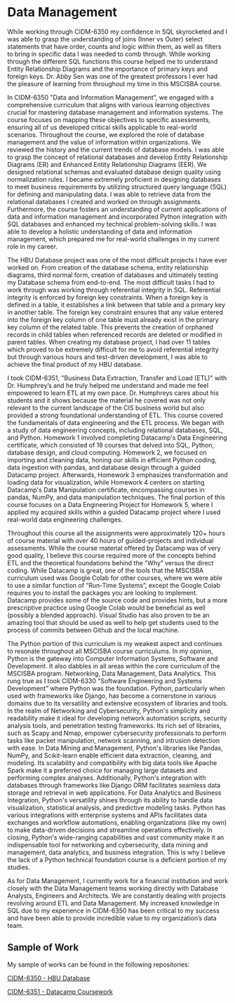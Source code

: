 # **Data Management** 

While working through CIDM-6350 my confidence in SQL skyrocketed and I was able to grasp the understanding of joins (Inner vs Outer) select statements that have order, counts and logic within them, as well as filters to bring in specific data I was needed to comb through. While working through the different SQL functions this course helped me to understand Entity Relationship Diagrams and the importance of primary keys and foreign keys. Dr. Abby Sen was one of the greatest professors I ever had the pleasure of learning from throughout my time in this MSCISBA course. 

In CIDM-6350 "Data and Information Management”, we engaged with a comprehensive curriculum that aligns with various learning objectives crucial for mastering database management and information systems. The course focuses on mapping these objectives to specific assessments, ensuring all of us developed critical skills applicable to real-world scenarios. Throughout the course, we explored the role of database management and the value of information within organizations. We reviewed the history and the current trends of database models. I was able to grasp the concept of relational databases and develop Entity Relationship Diagrams (ER) and Enhanced Entity Relationship Diagrams (EER). We designed relational schemas and evaluated database design quality using normalization rules. I became extremely proficient in designing databases to meet business requirements by utilizing structured query language (SQL) for defining and manipulating data. I was able to retrieve data from the relational databases I created and worked on through assignments. Furthermore, the course fosters an understanding of current applications of data and information management and incorporated Python integration with SQL databases and enhanced my technical problem-solving skills. I was able to develop a holistic understanding of data and information management, which prepared me for real-world challenges in my current role in my career.

The HBU Database project was one of the most difficult projects I have ever worked on. From creation of the database schema, entity relationship diagrams, third normal form, creation of databases and ultimately testing my Database schema from end-to-end. The most difficult tasks I had to work through was working through referential integrity in SQL. Referential integrity is enforced by foreign key constraints. When a foreign key is defined in a table, it establishes a link between that table and a primary key in another table. The foreign key constraint ensures that any value entered into the foreign key column of one table must already exist in the primary key column of the related table. This prevents the creation of orphaned records in child tables when referenced records are deleted or modified in parent tables. When creating my database project, I had over 11 tables which proved to be extremely difficult for me to avoid referential integrity but through various hours and test-driven development, I was able to achieve the final product of my HBU database. 

I took CIDM-6351, "Business Data Extraction, Transfer and Load (ETL)" with Dr. Humphrey’s and he truly helped me understand and made me feel empowered to learn ETL at my own pace. Dr. Humphreys cares about his students and it shows because the material he covered was not only relevant to the current landscape of the CIS business world but also provided a strong foundational understanding of ETL. This course covered the fundamentals of data engineering and the ETL process. We began with a study of data engineering concepts, including relational databases, SQL, and Python. Homework 1 involved completing Datacamp's Data Engineering certificate, which consisted of 18 courses that delved into SQL, Python, database design, and cloud computing. Homework 2, we focused on importing and cleaning data, honing our skills in efficient Python coding, data ingestion with pandas, and database design through a guided Datacamp project. Afterwards, Homework 3 emphasizes transformation and loading data for visualization, while Homework 4 centers on starting Datacamp's Data Manipulation certificate, encompassing courses in pandas, NumPy, and data manipulation techniques. The final portion of this course focuses on a Data Engineering Project for Homework 5, where I applied my acquired skills within a guided Datacamp project where I used real-world data engineering challenges. 

Throughout this course all the assignments were approximately 120+ hours of course material with over 40 hours of guided-projects and individual assessments. While the course material offered by Datacamp was of very good quality, I believe this course required more of the concepts behind ETL and the theoretical foundations behind the "Why” versus the direct coding. While Datacamp is great, one of the tools that the MSCISBA curriculum used was Google Colab for other courses, where we were able to use a similar function of “Run-Time Systems”, except the Google Colab requires you to install the packages you are looking to implement. Datacamp provides some of the source code and provides hints, but a more prescriptive practice using Google Colab would be beneficial as well (possibly a blended approach). Visual Studio has also proven to be an amazing tool that should be used as well to help get students used to the process of commits between Github and the local machine. 

The Python portion of this curriculum is my weakest aspect and continues to resonate throughout all MSCISBA course curriculums. In my opinion, Python is the gateway into Computer Information Systems, Software and Development. It also dabbles in all areas within the core curriculum of the MSCISBA program. Networking, Data Management, Data Analytics. This rung true as I took CIDM-6330 “Software Engineering and Systems Development” where Python was the foundation. Python, particularly when used with frameworks like Django, has become a cornerstone in various domains due to its versatility and extensive ecosystem of libraries and tools. In the realm of Networking and Cybersecurity, Python's simplicity and readability make it ideal for developing network automation scripts, security analysis tools, and penetration testing frameworks. Its rich set of libraries, such as Scapy and Nmap, empower cybersecurity professionals to perform tasks like packet manipulation, network scanning, and intrusion detection with ease. In Data Mining and Management, Python's libraries like Pandas, NumPy, and Scikit-learn enable efficient data extraction, cleaning, and modeling. Its scalability and compatibility with big data tools like Apache Spark make it a preferred choice for managing large datasets and performing complex analyses. Additionally, Python's integration with databases through frameworks like Django ORM facilitates seamless data storage and retrieval in web applications. For Data Analytics and Business Integration, Python's versatility shines through its ability to handle data visualization, statistical analysis, and predictive modeling tasks. Python has various integrations with enterprise systems and APIs facilitates data exchanges and workflow automations, enabling organizations (like my own) to make data-driven decisions and streamline operations effectively. In closing, Python's wide-ranging capabilities and vast community make it an indispensable tool for networking and cybersecurity, data mining and management, data analytics, and business integration. This is why I believe the lack of a Python technical foundation course is a deficient portion of my studies. 

As for Data Management, I currently work for a financial institution and work closely with the Data Management teams working directly with Database Analysts, Engineers and Architects. We are constantly dealing with projects revolving around ETL and Data Management. My increased knowledge in SQL due to my experience in CIDM-6350 has been critical to my success and have been able to provide incredible value to my organization’s data team.


## **Sample of Work**
My sample of works can be found in the following repositories:

[CIDM-6350 - HBU Database](https://github.com/MMD2731/CIDM-6395-70-CAPSTONE/blob/main/Samples%20of%20Work/Project%20CIDM6350_MMS.docx)

[CIDM-6351 - Datacamp Coursework](https://github.com/MMD2731/CIDM-6395-70-CAPSTONE/blob/main/Samples%20of%20Work/CIDM-6351%20DataCamps.png)


